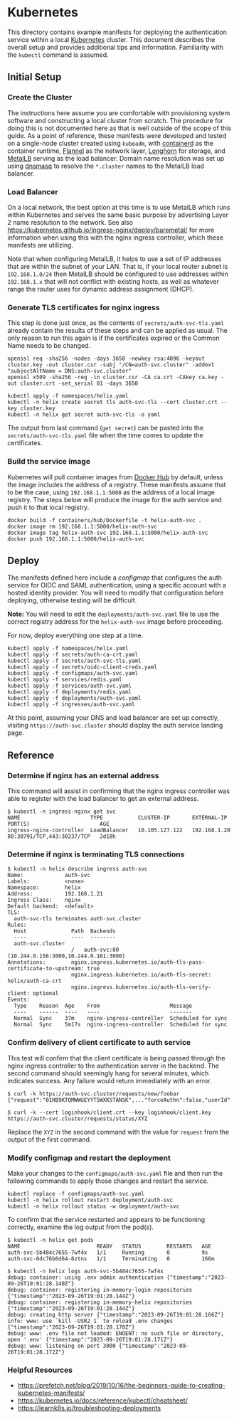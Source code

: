 # Kubernetes

This directory contains example manifests for deploying the authentication service within a local [Kubernetes](https://kubernetes.io) cluster. This document describes the overall setup and provides additional tips and information. Familiarity with the `kubectl` command is assumed.

## Initial Setup

### Create the Cluster

The instructions here assume you are comfortable with provisioning system software and constructing a local cluster from scratch. The procedure for doing this is not documented here as that is well outside of the scope of this guide. As a point of reference, these manifests were developed and tested on a single-node cluster created using `kubeadm`, with [containerd](https://containerd.io) as the container runtime, [Flannel](https://github.com/flannel-io/flannel) as the network layer, [Longhorn](https://longhorn.io/) for storage, and [MetalLB](https://metallb.universe.tf) serving as the load balancer.  Domain name resolution was set up using [dnsmasq](https://thekelleys.org.uk/dnsmasq/doc.html) to resolve the `*.cluster` names to the MetalLB load balancer.

### Load Balancer

On a local network, the best option at this time is to use MetalLB which runs within Kubernetes and serves the same basic purpose by advertising Layer 2 name resolution to the network. See also https://kubernetes.github.io/ingress-nginx/deploy/baremetal/ for more information when using this with the nginx ingress controller, which these manifests are utilizing.

Note that when configuring MetalLB, it helps to use a set of IP addresses that are within the subnet of your LAN. That is, if your local router subnet is `192.168.1.0/24` then MetalLB should be configured to use addresses within `192.168.1.x` that will not conflict with existing hosts, as well as whatever range the router uses for dynamic address assignment (DHCP).

### Generate TLS certificates for nginx ingress

This step is done just once, as the contents of `secrets/auth-svc-tls.yaml` already contain the results of these steps and can be applied as usual. The only reason to run this again is if the certificates expired or the Common Name needs to be changed.

```shell
openssl req -sha256 -nodes -days 3650 -newkey rsa:4096 -keyout cluster.key -out cluster.csr -subj "/CN=auth-svc.cluster" -addext "subjectAltName = DNS:auth-svc.cluster"
openssl x509 -sha256 -req -in cluster.csr -CA ca.crt -CAkey ca.key -out cluster.crt -set_serial 01 -days 3650

kubectl apply -f namespaces/helix.yaml
kubectl -n helix create secret tls auth-svc-tls --cert cluster.crt --key cluster.key
kubectl -n helix get secret auth-svc-tls -o yaml
```

The output from last command (`get secret`) can be pasted into the `secrets/auth-svc-tls.yaml` file when the time comes to update the certificates.

### Build the service image

Kubernetes will pull container images from [Docker Hub](https://hub.docker.com) by default, unless the image includes the address of a registry. These manifests assume that to be the case, using `192.168.1.1:5000` as the address of a local image registry. The steps below will produce the image for the auth service and push it to that local registry.

```shell
docker build -f containers/hub/Dockerfile -t helix-auth-svc .
docker image rm 192.168.1.1:5000/helix-auth-svc
docker image tag helix-auth-svc 192.168.1.1:5000/helix-auth-svc
docker push 192.168.1.1:5000/helix-auth-svc
```

## Deploy

The manifests defined here include a _configmap_ that configures the auth service for OIDC and SAML authentication, using a specific account with a hosted identity provider. You will need to modify that configuration before deploying, otherwise testing will be difficult.

**Note:** You will need to edit the `deployments/auth-svc.yaml` file to use the correct registry address for the `helix-auth-svc` image before proceeding.

For now, deploy everything one step at a time.

```shell
kubectl apply -f namespaces/helix.yaml
kubectl apply -f secrets/auth-ca-crt.yaml
kubectl apply -f secrets/auth-svc-tls.yaml
kubectl apply -f secrets/oidc-client-creds.yaml
kubectl apply -f configmaps/auth-svc.yaml
kubectl apply -f services/redis.yaml
kubectl apply -f services/auth-svc.yaml
kubectl apply -f deployments/redis.yaml
kubectl apply -f deployments/auth-svc.yaml
kubectl apply -f ingresses/auth-svc.yaml
```

At this point, assuming your DNS and load balancer are set up correctly, visiting `https://auth-svc.cluster` should display the auth service landing page.

## Reference

### Determine if nginx has an external address

This command will assist in confirming that the nginx ingress controller was able to register with the load balancer to get an external address.

```shell
$ kubectl -n ingress-nginx get svc
NAME                      TYPE           CLUSTER-IP       EXTERNAL-IP    PORT(S)                      AGE
ingress-nginx-controller  LoadBalancer   10.105.127.122   192.168.1.20   80:30791/TCP,443:30237/TCP   2d18h
```

### Determine if nginx is terminating TLS connections

```shell
$ kubectl -n helix describe ingress auth-svc
Name:             auth-svc
Labels:           <none>
Namespace:        helix
Address:          192.168.1.21
Ingress Class:    nginx
Default backend:  <default>
TLS:
  auth-svc-tls terminates auth-svc.cluster
Rules:
  Host              Path  Backends
  ----              ----  --------
  auth-svc.cluster
                    /   auth-svc:80 (10.244.0.156:3000,10.244.0.161:3000)
Annotations:        nginx.ingress.kubernetes.io/auth-tls-pass-certificate-to-upstream: true
                    nginx.ingress.kubernetes.io/auth-tls-secret: helix/auth-ca-crt
                    nginx.ingress.kubernetes.io/auth-tls-verify-client: optional
Events:
  Type    Reason  Age    From                      Message
  ----    ------  ----   ----                      -------
  Normal  Sync    37m    nginx-ingress-controller  Scheduled for sync
  Normal  Sync    5m17s  nginx-ingress-controller  Scheduled for sync
```

### Confirm delivery of client certificate to auth service

This test will confirm that the client certificate is being passed through the nginx ingress controller to the authentication server in the backend. The second command should seemingly hang for several minutes, which indicates success. Any failure would return immediately with an error.

```shell
$ curl -k https://auth-svc.cluster/requests/new/foobar
{"request":"01HB9KTQMWWGEYYT5WXK5TANSK",..."forceAuthn":false,"userId":"foobar","instanceId":"none"}

$ curl -k --cert loginhook/client.crt --key loginhook/client.key https://auth-svc.cluster/requests/status/XYZ
```

Replace the `XYZ` in the second command with the value for `request` from the output of the first command.

### Modify configmap and restart the deployment

Make your changes to the `configmaps/auth-svc.yaml` file and then run the following commands to apply those changes and restart the service.

```shell
kubectl replace -f configmaps/auth-svc.yaml
kubectl -n helix rollout restart deployment/auth-svc
kubectl -n helix rollout status -w deployment/auth-svc
```

To confirm that the service restarted and appears to be functioning correctly, examine the log output from the pod(s).

```shell
$ kubectl -n helix get pods
NAME                        READY   STATUS        RESTARTS   AGE
auth-svc-5b484c7655-7wf4x   1/1     Running       0          9s
auth-svc-6dc76b6d64-6ztns   1/1     Terminating   0          166m

$ kubectl -n helix logs auth-svc-5b484c7655-7wf4x
debug: container: using .env admin authentication {"timestamp":"2023-09-26T19:01:28.140Z"}
debug: container: registering in-memory-login repositories {"timestamp":"2023-09-26T19:01:28.144Z"}
debug: container: registering in-memory-helix repositories {"timestamp":"2023-09-26T19:01:28.144Z"}
debug: creating http server {"timestamp":"2023-09-26T19:01:28.166Z"}
info: www: use `kill -USR2 1` to reload .env changes {"timestamp":"2023-09-26T19:01:28.170Z"}
debug: www: .env file not loaded: ENOENT: no such file or directory, open '.env' {"timestamp":"2023-09-26T19:01:28.171Z"}
debug: www: listening on port 3000 {"timestamp":"2023-09-26T19:01:28.172Z"}
```

### Helpful Resources

* https://prefetch.net/blog/2019/10/16/the-beginners-guide-to-creating-kubernetes-manifests/
* https://kubernetes.io/docs/reference/kubectl/cheatsheet/
* https://learnk8s.io/troubleshooting-deployments
